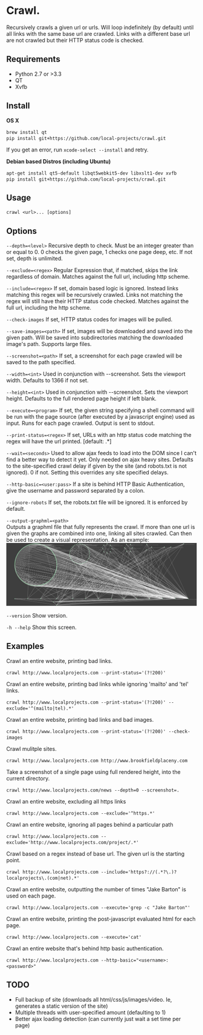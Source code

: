 # Crawl.

Recursively crawls a given url or urls. Will loop indefinitely (by default) until all links with the same base url are crawled. Links with a different base url are not crawled but their HTTP status code is checked.

## Requirements

* Python 2.7 or >3.3
* QT
* Xvfb

## Install

**OS X**

    brew install qt
    pip install git+https://github.com/local-projects/crawl.git

If you get an error, run `xcode-select --install` and retry.

**Debian based Distros (including Ubuntu)**

    apt-get install qt5-default libqt5webkit5-dev libxslt1-dev xvfb
    pip install git+https://github.com/local-projects/crawl.git

## Usage

    crawl <url>... [options]

## Options

`--depth=<level>`
Recursive depth to check. Must be an integer greater than or equal to 0. 0 checks the given page, 1 checks one page deep, etc. If not set, depth is unlimited.

`--exclude=<regex>`
Regular Expression that, if matched, skips the link regardless of domain. Matches against the full url,  including http scheme.

`--include=<regex>`
If set, domain based logic is ignored. Instead links matching this regex will be recursively crawled. Links not matching the regex will still have their HTTP status code checked. Matches against the full url, including the http scheme.

`--check-images`
If set, HTTP status codes for images will be pulled.

`--save-images=<path>`
If set, images will be downloaded and saved into the given path. Will be saved into subdirectories matching the downloaded image's path. Supports large files.

`--screenshot=<path>`
If set, a screenshot for each page crawled will be saved to the path specified.

`--width=<int>`
Used in conjunction with --screenshot. Sets the viewport width. Defaults to 1366 if not set.

`--height=<int>`
Used in conjunction with --screenshot. Sets the viewport height. Defaults to the full rendered page height if left blank.

`--execute=<program>`
If set, the given string specifying a shell command will be run with the page source (after executed by a javascript engine) used as input. Runs for each page crawled. Output is sent to stdout.

`--print-status=<regex>`
If set, URLs with an http status code matching the regex will have the url printed. [default: .*]

`--wait=<seconds>`
Used to allow ajax feeds to load into the DOM since I can't find a better way to detect it yet. Only needed on ajax heavy sites. Defaults to the site-specified crawl delay if given by the site (and robots.txt is not ignored). 0 if not. Setting this overrides any site specified delays.

`--http-basic=<user:pass>`
If a site is behind HTTP Basic Authentication, give the username and password separated by a colon.

`--ignore-robots`
If set, the robots.txt file will be ignored. It is enforced by default.

`--output-graphml=<path>`   
Outputs a graphml file that fully represents the crawl. If more than one url is given the graphs are combined into one, linking all sites crawled. Can then be used to create a visual representation. As an example:
[![](https://raw.githubusercontent.com/local-projects/crawl/master/example-graph.jpg)](https://raw.githubusercontent.com/local-projects/crawl/master/example-graph.jpg)

`--version`
Show version.

`-h --help`
Show this screen.

## Examples

Crawl an entire website, printing bad links.

    crawl http://www.localprojects.com --print-status='(?!200)'

Crawl an entire website, printing bad links while ignoring 'mailto' and 'tel' links.

    crawl http://www.localprojects.com --print-status='(?!200)' --exclude='^(mailto|tel).*'

Crawl an entire website, printing bad links and bad images.

    crawl http://www.localprojects.com --print-status='(?!200)' --check-images

Crawl mulitple sites.

    crawl http://www.localprojects.com http://www.brookfieldplaceny.com

Take a screenshot of a single page using full rendered height, into the current directory.

    crawl http://www.localprojects.com/news --depth=0 --screenshot=.

Crawl an entire website, excluding all https links

    crawl http://www.localprojects.com --exclude='^https.*'

Crawl an entire website, ignoring all pages behind a particular path

    crawl http://www.localprojects.com --exclude='http://www.localprojects.com/project/.*'

Crawl based on a regex instead of base url. The given url is the starting point. 

    crawl http://www.localprojects.com --include='https?://(.*?\.)?localprojects\.(com|net).*'

Crawl an entire website, outputting the number of times "Jake Barton" is used on each page.

    crawl http://www.localprojects.com --execute='grep -c "Jake Barton"'

Crawl an entire website, printing the post-javascript evaluated html for each page.

    crawl http://www.localprojects.com --execute='cat'

Crawl an entire website that's behind http basic authentication.

    crawl http://www.localprojects.com --http-basic="<username>:<password>"

## TODO

* Full backup of site (downloads all html/css/js/images/video. Ie, generates a static version of the site)
* Multiple threads with user-specified amount (defaulting to 1)
* Better ajax loading detection (can currently just wait a set time per page)
